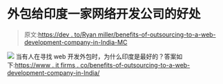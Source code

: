 # 外包给印度一家网络开发公司的好处

> 原文:[https://dev . to/Ryan miller/benefits-of-outsourcing-to-a-web-development-company-in-India-MC](https://dev.to/ryanmiller/benefits-of-outsourcing-to-a-web-development-company-in-india-mc)

[![](../Images/020642c890ce561c46774c0e04e66016.png)](https://res.cloudinary.com/practicaldev/image/fetch/s--pf_DN4Kr--/c_limit%2Cf_auto%2Cfl_progressive%2Cq_auto%2Cw_880/https://www.itfirms.co/wp-content/uploads/2018/03/Benefits-of-outsourcing-To-a-Web-Development-Company-in-India.jpg) 
当有人在寻找 web 开发外包时，为什么印度是最好的？答案如下:[https://www . it firms . co/benefits-of-outsourcing-to-a-web-development-company-in-India/](https://www.itfirms.co/benefits-of-outsourcing-to-a-web-development-company-in-india/)